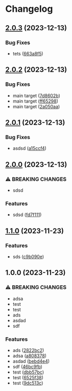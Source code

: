 # Changelog

## [2.0.3](https://github.com/eustace12/CDKCodePipeline/compare/v2.0.2...v2.0.3) (2023-12-13)


### Bug Fixes

* tets ([663a8f5](https://github.com/eustace12/CDKCodePipeline/commit/663a8f5680a6ad15f84d4a11f7642b1474d77862))

## [2.0.2](https://github.com/eustace12/CDKCodePipeline/compare/v2.0.1...v2.0.2) (2023-12-13)


### Bug Fixes

* main target ([7d8602b](https://github.com/eustace12/CDKCodePipeline/commit/7d8602bdd250c5d71dadb249b882f60fc31af89d))
* main target ([ff65298](https://github.com/eustace12/CDKCodePipeline/commit/ff6529822f52ba8232fbd592381bb9fa8247238f))
* main target ([2a050aa](https://github.com/eustace12/CDKCodePipeline/commit/2a050aa00b7928080cb375d3ee6582e0243366da))

## [2.0.1](https://github.com/eustace12/CDKCodePipeline/compare/v2.0.0...v2.0.1) (2023-12-13)


### Bug Fixes

* asdsd ([a15ccf4](https://github.com/eustace12/CDKCodePipeline/commit/a15ccf4f39bbe09c531368658e6c6e8105440c0b))

## [2.0.0](https://github.com/eustace12/CDKCodePipeline/compare/v1.1.0...v2.0.0) (2023-12-13)


### ⚠ BREAKING CHANGES

* sdsd

### Features

* sdsd ([fd7f111](https://github.com/eustace12/CDKCodePipeline/commit/fd7f1117cf8530c9bee04d969b981e435d19855a))

## [1.1.0](https://github.com/eustace12/CDKCodePipeline/compare/v1.0.0...v1.1.0) (2023-11-23)


### Features

* sds ([c9b090e](https://github.com/eustace12/CDKCodePipeline/commit/c9b090e2db4312559a9aaead0f1efc998336a94f))

## 1.0.0 (2023-11-23)


### ⚠ BREAKING CHANGES

* adsa
* test
* test
* ads
* asdad
* sdf

### Features

* ads ([2822bc2](https://github.com/eustace12/CDKCodePipeline/commit/2822bc24ff8252bcb74f24b4cd1b38405b9fc7e3))
* adsa ([a808378](https://github.com/eustace12/CDKCodePipeline/commit/a8083781493aa724fd027a2d476f9e5628f42292))
* asdad ([bebd4e4](https://github.com/eustace12/CDKCodePipeline/commit/bebd4e4d05613c489ea425b38fe6df45895b67a9))
* sdf ([46bc9fb](https://github.com/eustace12/CDKCodePipeline/commit/46bc9fb6f83425621e36aa5ac017c5cdea499f37))
* test ([dbb57bc](https://github.com/eustace12/CDKCodePipeline/commit/dbb57bc14850541daa595a286d7c342f1b036ea8))
* test ([6525f38](https://github.com/eustace12/CDKCodePipeline/commit/6525f389d885d04f646af38bb8eeff61ec3cb2b9))
* test ([9dc513c](https://github.com/eustace12/CDKCodePipeline/commit/9dc513cfd97463e5e74df6324733c8145eea2b3b))
